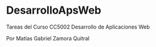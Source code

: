 # DesarrolloApsWeb
Tareas del Curso CC5002 Desarrollo de Aplicaciones Web

Por Matías Gabriel Zamora Quitral
